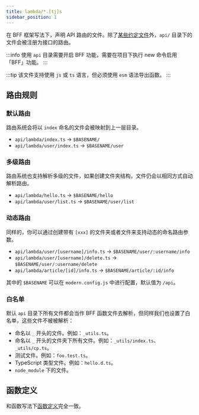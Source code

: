 ```yaml
---
title: lambda/*.[tj]s
sidebar_position: 1
---
```


在 BFF 框架写法下，声明 API 路由的文件。除了[某些约定文件](/docs/apis/app/hooks/api/framework/lambda#白名单)外，`api/` 目录下的文件会被注册为接口的路由。

:::info
使用 `api` 目录需要开启 BFF 功能，需要在项目下执行 new 命令启用「BFF」功能。
:::

:::tip
该文件支持使用 `js` 或 `ts` 语言，但必须使用 `esm` 语法导出函数。
:::

## 路由规则

### 默认路由

路由系统会将以 `index` 命名的文件会被映射到上一层目录。

* `api/lambda/index.ts` -> `$BASENAME/`
* `api/lambda/user/index.ts` -> `$BASENAME/user`

### 多级路由

路由系统也支持解析多级的文件，如果创建文件夹结构，文件仍会以相同方式自动解析路由。

* `api/lambda/hello.ts` -> `$BASENAME/hello`
* `api/lambda/user/list.ts` -> `$BASENAME/user/list`

### 动态路由

同样的，你可以通过创建带有 `[xxx]` 的文件夹或者文件来支持动态的命名路由参数。

* `api/lambda/user/[username]/info.ts` -> `$BASENAME/user/:username/info`
* `api/lambda/user/[username]/delete.ts` -> `$BASENAME/user/:username/delete`
* `api/lambda/article/[id]/info.ts` -> `$BASENAME/article/:id/info`

其中的 `$BASENAME` 可以在 `modern.config.js` 中进行配置，默认值为 `/api`。

### 白名单

默认 `api` 目录下所有文件都会当作 BFF 函数文件去解析，但同样我们也设置了白名单，这些文件不被被解析：

* 命名以 `_` 开头的文件。例如：`_utils.ts`。
* 命名以 `_` 开头的文件夹下所有文件。例如：`_utils/index.ts`、`_utils/cp.ts`。
* 测试文件。例如：`foo.test.ts`。
* TypeScript 类型文件。例如：`hello.d.ts`。
* `node_module` 下的文件。

## 函数定义

和函数写法下[函数定义](/docs/apis/app/hooks/api/functions/api#define-function)完全一致。
